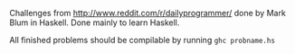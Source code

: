 Challenges from http://www.reddit.com/r/dailyprogrammer/ done by Mark Blum in Haskell.
Done mainly to learn Haskell.

All finished problems should be compilable by running `ghc probname.hs`
